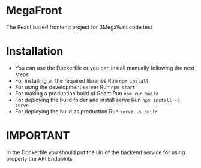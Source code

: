 # MegaFront

The React based frontend project for 3MegaWatt code test

# Installation
- You can use the Dockerfile or you can install manually following the next steps
- For installing all the required libraries Run ```npm install```
- For using the development server Run ```npm start```
- For making a production build of React Run ```npm run build```
- For deploying the build folder and install serve Run ```npm install -g serve```
- For deploying the build as production Run ```serve -s build```

# IMPORTANT
In the Dockerfile you should put the Url of the backend service for using properly the API Endpoints